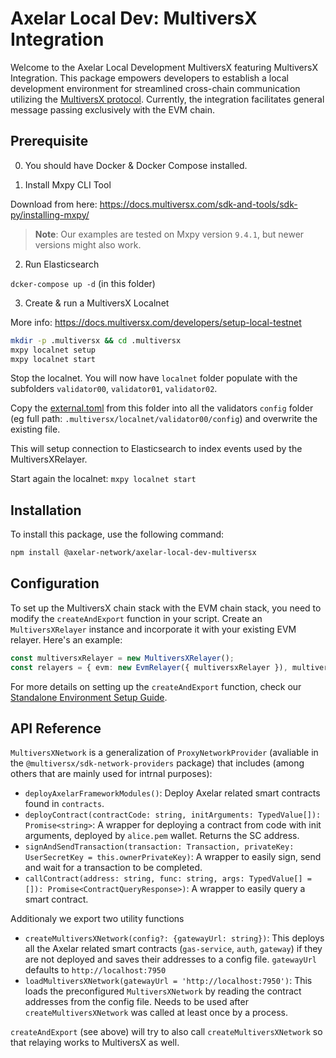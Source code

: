 # Axelar Local Dev: MultiversX Integration

Welcome to the Axelar Local Development MultiversX featuring MultiversX Integration. This package empowers developers to establish a local development environment for streamlined cross-chain communication utilizing the [MultiversX protocol](https://multiversx.com/).
Currently, the integration facilitates general message passing exclusively with the EVM chain.

## Prerequisite

0. You should have Docker & Docker Compose installed.

1. Install Mxpy CLI Tool

Download from here: https://docs.multiversx.com/sdk-and-tools/sdk-py/installing-mxpy/

> **Note**: Our examples are tested on Mxpy version `9.4.1`, but newer versions might also work.

2. Run Elasticsearch

`dcker-compose up -d` (in this folder)

3. Create & run a MultiversX Localnet

More info: https://docs.multiversx.com/developers/setup-local-testnet

```bash
mkdir -p .multiversx && cd .multiversx
mxpy localnet setup
mxpy localnet start
```

Stop the localnet. You will now have `localnet` folder populate with the subfolders `validator00`, `validator01`, `validator02`.

Copy the [external.toml](external.toml) from this folder into all the validators `config` folder (eg full path: `.multiversx/localnet/validator00/config`)
and overwrite the existing file.

This will setup connection to Elasticsearch to index events used by the MultiversXRelayer.

Start again the localnet: `mxpy localnet start`

## Installation

To install this package, use the following command:

```bash
npm install @axelar-network/axelar-local-dev-multiversx
```

## Configuration

To set up the MultiversX chain stack with the EVM chain stack, you need to modify the `createAndExport` function in your script. Create an `MultiversXRelayer` instance and incorporate it with your existing EVM relayer. Here's an example:

```ts
const multiversxRelayer = new MultiversXRelayer();
const relayers = { evm: new EvmRelayer({ multiversxRelayer }), multiversx: multiversxRelayer };
```

For more details on setting up the `createAndExport` function, check our [Standalone Environment Setup Guide](../../docs/guide_create_and_exports.md).

## API Reference

`MultiversXNetwork` is a generalization of `ProxyNetworkProvider` (avaliable in the `@multiversx/sdk-network-providers` package) that includes (among others that are mainly used for intrnal purposes):

- `deployAxelarFrameworkModules()`: Deploy Axelar related smart contracts found in `contracts`.
- `deployContract(contractCode: string, initArguments: TypedValue[]): Promise<string>`: A wrapper for deploying a contract from code with init arguments, deployed by `alice.pem` wallet. Returns the SC address.
- `signAndSendTransaction(transaction: Transaction, privateKey: UserSecretKey = this.ownerPrivateKey)`: A wrapper to easily sign, send and wait for a transaction to be completed.
- `callContract(address: string, func: string, args: TypedValue[] = []): Promise<ContractQueryResponse>)`: A wrapper to easily query a smart contract.

Additionaly we export two utility functions

-   `createMultiversXNetwork(config?: {gatewayUrl: string})`: This deploys all the Axelar related smart contracts (`gas-service`, `auth`, `gateway`) if they are not deployed and saves their addresses to a config file. `gatewayUrl` defaults to `http://localhost:7950`
-   `loadMultiversXNetwork(gatewayUrl = 'http://localhost:7950')`: This loads the preconfigured `MultiversXNetwork` by reading the contract addresses from the config file. Needs to be used after `createMultiversXNetwork` was called at least once by a process.

`createAndExport` (see above) will try to also call `createMultiversXNetwork` so that relaying works to MultiversX as well.
